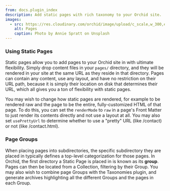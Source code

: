 ```yaml
---
from: docs.plugin_index
description: Add static pages with rich taxonomy to your Orchid site.
images:
  - src: https://res.cloudinary.com/orchid/image/upload/c_scale,w_300,e_blur:150/v1537027621/plugins/pages.jpg
    alt: Pages
    caption: Photo by Annie Spratt on Unsplash
---
```


### Using Static Pages

Static pages allow you to add pages to your Orchid site in with ultimate flexibility. Simply drop content files in your 
`pages/` directory, and they will be rendered in your site at the same URL as they reside in that directory. Pages can 
contain any content, use any layout, and have no restriction on their URL path, because it is simply their location on
disk that determines their URL, which all gives you a ton of flexibility with static pages.

You may wish to change how static pages are rendered, for example to be rendered raw and the page to be the entire, 
fully-customized HTML of that page. To do this, you can set the `renderMode` to `raw` in a page's Front Matter to just 
render its contents directly and not use a layout at all. You may also set `usePrettyUrl` to determine whether to use
a "pretty" URL (like /contact) or not (like /contact.html).

### Page Groups

When placing pages into subdirectories, the specific subdirectory they are placed in typically defines a top-level 
categorization for those pages. In Orchid, the first directory a Static Page is placed in is known as its **group**. 
Pages can then be located from a Collection, filtering by their Group. You may also wish to combine page Groups with the
Taxonomies plugin, and generate archives highlighting all the different Groups and the pages in each Group.